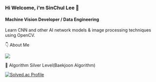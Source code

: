 ### Hi Welcome, i'm SinChul Lee 👋

#### Machine Vision Developer / Data Engineering
Learn CNN and other AI network models & image processing techniques using OpenCV.

👇 About Me

[<img src="https://img.shields.io/badge/notion-000000?style=flat-square&logo=notion&logoColor=white"/>](https://comfortable-carnation-df7.notion.site/5060b74125974298ad186c0bc51e3eb0?pvs=4)


🏅 Algorithm Silver Level(Baekjoon Algorithm) 

[![Solved.ac Profile](http://mazassumnida.wtf/api/v2/generate_badge?boj=dltlscjf11)](https://solved.ac/dltlscjf11/)  
